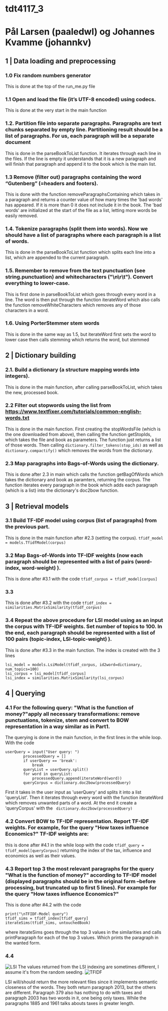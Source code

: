 # tdt4117_3 
# Pål Larsen (paaledwl) og Johannes Kvamme (johannkv)

## 1 | Data loading and preprocessing

### 1.0 Fix random numbers generator
This is done at the top of the run_me.py file

### 1.1 Open and load the file (it’s UTF-8 encoded) using codecs.
This is done at the very start in the main function

### 1.2.  Partition  file  into  separate  paragraphs.  Paragraphs  are  text  chunks  separated  by  empty  line. Partitioning result should be a list of paragraphs. For us, each paragraph will be a separate document
This is done in the parseBookToList function. It iterates through each line in the files. If the line is empty it understands that it is a new paragraph and will finish that paragraph and append it to the book which is the main list.

### 1.3 Remove (filter out) paragraphs containing the word “Gutenberg” (=headers and footers).
This is done with the function removeParagraphsContaining which takes in a paragraph and returns a counter value of how many times the 'bad words' has appeared. If it is more than 0 it does not include it in the book. The 'bad words' are initialized at the start of the file as a list, letting more words be easily removed.

### 1.4. Tokenize paragraphs (split them into words). Now we should have a list of paragraphs where each paragraph is a list of words.  
This is done in the parseBookToList function which splits each line into a list, which are appended to the current paragraph.

### 1.5. Remember to remove from the text punctuation (see string.punctuation) and whitecharacters ("\n\r\t"). Convert everything to lower-case.
This is first done in parseBookToList which goes through every word in a line. The word is then put through the function iterateWord which also calls the function removeWhiteCharacters which removes any of those characters in a word.

### 1.6. Using PorterStemmer stem words
This is done in the same way as 1.5, but iterateWord first sets the word to lower case then calls stemming which returns the word, but stemmed

## 2 | Dictionary building

### 2.1. Build a dictionary (a structure mapping words into integers).
This is done in the main function, after calling parseBookToList, which takes the new, processed book.

### 2.2 Filter out stopwords using the list from https://www.textfixer.com/tutorials/common-english-words.txt
This is done in the main function. First creating the stopWordsFile (which is the one downloaded from above), then calling the function getStopIds, which takes the file and book as parameters. The function just returns a list of those words. Then calling ```dictionary.filter_tokens(stop_ids)``` as well as ```dictionary.compactify()``` which removes the words from the dictionary.

### 2.3 Map paragraphs into Bags-of-Words using the dictionary.
This is done after 2.3 in main which calls the function getBagOfWords which takes the dictionary and book as paramters, returning the corpus. The function iterates every paragraph in the book which adds each paragraph (which is a list) into the dictionary's doc2bow function. 

## 3 | Retrieval models

### 3.1  Build TF-IDF model using corpus (list of paragraphs) from the previous part.
This is done in the main function after #2.3 (setting the corpus). ```tfidf_model = models.TfidfModel(corpus)```

### 3.2 Map Bags-of-Words into TF-IDF weights (now each paragraph should be represented with a list of pairs (word-index, word-weight) ).
This is done after #3.1 with the code ```tfidf_corpus = tfidf_model[corpus]```

### 3.3
This is done after #3.2 with the code ```tfidf_index = similarities.MatrixSimilarity(tfidf_corpus)```

### 3.4 Repeat the above procedure for LSI model using as an input the corpus with TF-IDF weights. Set number of topics to 100. In the end, each paragraph should be represented with a list of 100 pairs (topic-index, LSI-topic-weight) ). 
This is done after #3.3 in the main function. The index is created with the 3 lines
```
lsi_model = models.LsiModel(tfidf_corpus, id2word=dictionary, num_topics=100)
lsi_corpus = lsi_model[tfidf_corpus] 
lsi_index = similarities.MatrixSimilarity(lsi_corpus) 
```

## 4 | Querying

### 4.1 For  the  following  query: "What  is  the  function  of  money?"apply  all  necessary transformations:  remove  punctuations, tokenize,  stem  and  convert  to  BOW  representation  in  a  way similar as in Part1. 
The querying is done in the main function, in the first lines in the while loop. With the code 
```
userQuery = input("User query: ")
        processedQuery = []
        if userQuery == 'break':
            break
        queryList = userQuery.split()
        for word in queryList:
            processedQuery.append(iterateWord(word))
        queryCorpus = dictionary.doc2bow(processedQuery)
```
First it takes in the user input as 'userQuery' and splits it into a list 'queryList'. Then it iterates through every word with the function iterateWord which removes unwanted parts of a word. At the end it create a 'queryCorpus' with the ``` dictionary.doc2bow(processedQuery)```

### 4.2 Convert BOW to TF-IDF representation. Report TF-IDF weights. For example, for the query "How taxes influence Economics?" TF-IDF weights are:
this is done after #4.1 in the while loop with the code ```tfidf_query = tfidf_model[queryCorpus]``` returning the index of the tax, influence and economics as well as their values. 

### 4.3  Report  top  3  the  most  relevant  paragraphs  for  the  query "What  is  the  function  of money?" according to TF-IDF model (displayed paragraphs should be in the original form –before processing,  but  truncated  up  to  first  5  lines).  For  example  for the  query "How  taxes  influence Economics?"
This is done after #4.2 with the code 
```
print("\nTFIDF-Model query")
tfidf_sims = tfidf_index[tfidf_query]
iterateSims(tfidf_sims, untouchedBook)
```
where iterateSims goes through the top 3 values in the similarities and calls printParagraph for each of the top 3 values. Which prints the paragraph in the wanted form. 

### 4.4 
![LSI](https://github.com/Paalar/tdt4117_3/blob/master/Screenshot%202018-10-30%20at%2012.53.59.png)
The values returned from the LSI indexing are sometimes different, I assume it's from the random seeding. 
![TFIDF](https://github.com/Paalar/tdt4117_3/blob/master/Screenshot%202018-10-30%20at%2012.53.52.png)

LSI will/should return the more relevant files since it implements semantic closeness of the words. They both return paragraph 2013, but the others are different. Paragraph 379 also has nothing to do with taxes and paragraph 2003 has two words in it, one being only taxes. While the paragraphs 1885 and 1961 talks abouts taxes in greater length. 
